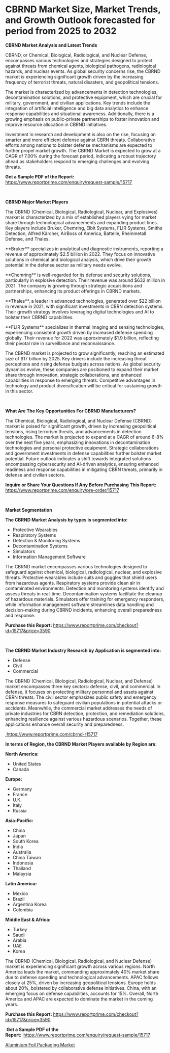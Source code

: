 <p><h1>CBRND Market Size, Market Trends, and Growth Outlook forecasted for period from 2025 to 2032</h1></p><p><strong>CBRND Market Analysis and Latest Trends</strong></p>
<p><p>CBRND, or Chemical, Biological, Radiological, and Nuclear Defense, encompasses various technologies and strategies designed to protect against threats from chemical agents, biological pathogens, radiological hazards, and nuclear events. As global security concerns rise, the CBRND market is experiencing significant growth driven by the increasing frequency of terrorist threats, natural disasters, and geopolitical tensions. </p><p>The market is characterized by advancements in detection technologies, decontamination solutions, and protective equipment, which are crucial for military, government, and civilian applications. Key trends include the integration of artificial intelligence and big data analytics to enhance response capabilities and situational awareness. Additionally, there is a growing emphasis on public-private partnerships to foster innovation and improve resource allocation in CBRND initiatives.</p><p>Investment in research and development is also on the rise, focusing on smarter and more efficient defense against CBRN threats. Collaborative efforts among nations to bolster defense mechanisms are expected to further propel market growth. The CBRND Market is expected to grow at a CAGR of 7.00% during the forecast period, indicating a robust trajectory ahead as stakeholders respond to emerging challenges and evolving threats.</p></p>
<p><strong>Get a Sample PDF of the Report:&nbsp;</strong> <a href="https://www.reportprime.com/enquiry/request-sample/15717?utm_campaign=2779&utm_medium=2&utm_source=Github&utm_content=ia&utm_term=20032025&utm_id=cbrnd">https://www.reportprime.com/enquiry/request-sample/15717</a></p>
<p>&nbsp;</p>
<p><strong>CBRND Major Market Players</strong></p>
<p><p>The CBRND (Chemical, Biological, Radiological, Nuclear, and Explosives) market is characterized by a mix of established players vying for market share through technological advancements and expanding product lines. Key players include Bruker, Chemring, Elbit Systems, FLIR Systems, Smiths Detection, Alfred Kärcher, AirBoss of America, Battelle, Rheinmetall Defense, and Thales.</p><p>**Bruker** specializes in analytical and diagnostic instruments, reporting a revenue of approximately $2.5 billion in 2022. They focus on innovative solutions in chemical and biological analysis, which drive their growth potential in the defense sector as military needs evolve.</p><p>**Chemring** is well-regarded for its defense and security solutions, particularly in explosive detection. Their revenue was around $632 million in 2021. The company is growing through strategic acquisitions and partnerships, enhancing its product offerings in CBRND markets.</p><p>**Thales**, a leader in advanced technologies, generated over $22 billion in revenue in 2021, with significant investments in CBRN detection systems. Their growth strategy involves leveraging digital technologies and AI to bolster their CBRND capabilities.</p><p>**FLIR Systems** specializes in thermal imaging and sensing technologies, experiencing consistent growth driven by increased defense spending globally. Their revenue for 2022 was approximately $1.9 billion, reflecting their pivotal role in surveillance and reconnaissance.</p><p>The CBRND market is projected to grow significantly, reaching an estimated size of $17 billion by 2025. Key drivers include the increasing threat perceptions and rising defense budgets across nations. As global security dynamics evolve, these companies are positioned to expand their market share through innovation, strategic collaborations, and enhanced capabilities in response to emerging threats. Competitive advantages in technology and product diversification will be critical for sustaining growth in this sector.</p></p>
<p>&nbsp;</p>
<p><strong>What Are The Key Opportunities For CBRND Manufacturers?</strong></p>
<p><p>The Chemical, Biological, Radiological, and Nuclear Defense (CBRND) market is poised for significant growth, driven by increasing geopolitical tensions, rising terrorism threats, and advancements in detection technologies. The market is projected to expand at a CAGR of around 6-8% over the next five years, emphasizing innovations in decontamination technologies and personal protective equipment. Strategic collaborations and government investments in defense capabilities further bolster market potential. Future outlook indicates a shift towards integrated solutions encompassing cybersecurity and AI-driven analytics, ensuring enhanced readiness and response capabilities in mitigating CBRN threats, primarily in defense and civilian sectors.</p></p>
<p><strong>Inquire or Share Your Questions If Any Before Purchasing This Report:</strong> <a href="https://www.reportprime.com/enquiry/pre-order/15717?utm_campaign=2779&utm_medium=2&utm_source=Github&utm_content=ia&utm_term=20032025&utm_id=cbrnd">https://www.reportprime.com/enquiry/pre-order/15717</a></p>
<p>&nbsp;</p>
<p><strong>Market Segmentation</strong></p>
<p><strong>The CBRND Market Analysis by types is segmented into:</strong></p>
<p><ul><li>Protective Wearables</li><li>Respiratory Systems</li><li>Detection & Monitoring Systems</li><li>Decontamination Systems</li><li>Simulators</li><li>Information Management Software</li></ul></p>
<p><p>The CBRND market encompasses various technologies designed to safeguard against chemical, biological, radiological, nuclear, and explosive threats. Protective wearables include suits and goggles that shield users from hazardous agents. Respiratory systems provide clean air in contaminated environments. Detection and monitoring systems identify and assess threats in real-time. Decontamination systems facilitate the cleanup of hazardous materials. Simulators offer training for emergency responders, while information management software streamlines data handling and decision-making during CBRND incidents, enhancing overall preparedness and response.</p></p>
<p><strong>Purchase this Report:&nbsp;</strong><a href="https://www.reportprime.com/checkout?id=15717&price=3590&utm_campaign=2779&utm_medium=2&utm_source=Github&utm_content=ia&utm_term=20032025&utm_id=cbrnd">https://www.reportprime.com/checkout?id=15717&price=3590</a></p>
<p>&nbsp;</p>
<p><strong>The CBRND Market Industry Research by Application is segmented into:</strong></p>
<p><ul><li>Defense</li><li>Civil</li><li>Commercial</li></ul></p>
<p><p>The CBRND (Chemical, Biological, Radiological, Nuclear, and Defense) market encompasses three key sectors: defense, civil, and commercial. In defense, it focuses on protecting military personnel and assets against CBRN threats. The civil sector emphasizes public safety and emergency response measures to safeguard civilian populations in potential attacks or accidents. Meanwhile, the commercial market addresses the needs of private industries for CBRN detection, protection, and remediation solutions, enhancing resilience against various hazardous scenarios. Together, these applications enhance overall security and preparedness.</p></p>
<p><a href="https://www.reportprime.com/cbrnd-r15717?utm_campaign=2779&utm_medium=2&utm_source=Github&utm_content=ia&utm_term=20032025&utm_id=cbrnd">&nbsp;https://www.reportprime.com/cbrnd-r15717</a></p>
<p><strong>In terms of Region, the CBRND Market Players available by Region are:</strong></p>
<p>
    <p> <strong> North America: </strong>
        <ul>
            <li>United States</li>
            <li>Canada</li>
        </ul>
        </p> 
    <p> <strong> Europe: </strong>
        <ul>
            <li>Germany</li>
            <li>France</li>
            <li>U.K.</li>
            <li>Italy</li>
            <li>Russia</li>
        </ul>
        </p> 
    <p> <strong> Asia-Pacific: </strong>
        <ul>
            <li>China</li>
            <li>Japan</li>
            <li>South Korea</li>
            <li>India</li>
            <li>Australia</li>
            <li>China Taiwan</li>
            <li>Indonesia</li>
            <li>Thailand</li>
            <li>Malaysia</li>
        </ul>
        </p> 
    <p> <strong> Latin America: </strong>
        <ul>
            <li>Mexico</li>
            <li>Brazil</li>
            <li>Argentina Korea</li>
            <li>Colombia</li>
        </ul>
        </p> 
    <p> <strong> Middle East & Africa: </strong>
        <ul>
            <li>Turkey</li>
            <li>Saudi</li>
            <li>Arabia</li>
            <li>UAE</li>
            <li>Korea</li>
        </ul>
    </p>
    </p>
<p><p>The CBRND (Chemical, Biological, Radiological, and Nuclear Defense) market is experiencing significant growth across various regions. North America leads the market, commanding approximately 40% market share due to defense spending and technological advancements. APAC follows closely at 25%, driven by increasing geopolitical tensions. Europe holds about 20%, bolstered by collaborative defense initiatives. China, with an emerging focus on defense capabilities, accounts for 15%. Overall, North America and APAC are expected to dominate the market in the coming years.</p></p>
<p><strong>Purchase this Report: </strong><a href="https://www.reportprime.com/checkout?id=15717&price=3590&utm_campaign=2779&utm_medium=2&utm_source=Github&utm_content=ia&utm_term=20032025&utm_id=cbrnd">https://www.reportprime.com/checkout?id=15717&price=3590</a></p>
<p>&nbsp;<strong>Get a Sample PDF of the Report:&nbsp;&nbsp;</strong><a href="https://www.reportprime.com/enquiry/request-sample/15717?utm_campaign=2779&utm_medium=2&utm_source=Github&utm_content=ia&utm_term=20032025&utm_id=cbrnd">https://www.reportprime.com/enquiry/request-sample/15717</a></p>
<p><strong></strong></p>
<p><p><a href="https://github.com/bramsklizas/Market-Research-Report-List-1/blob/main/aluminium-foil-packaging-market.md?utm_campaign=2779&utm_medium=2&utm_source=Github&utm_content=ia&utm_term=20032025&utm_id=cbrnd">Aluminium Foil Packaging Market</a></p></p>